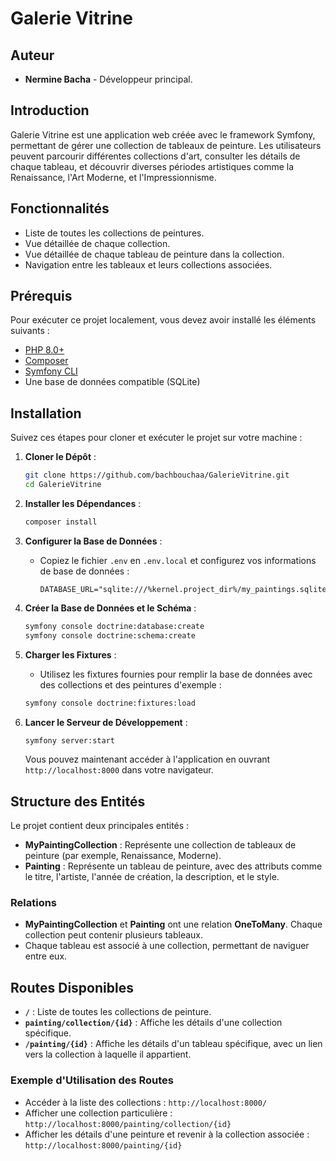 
# Galerie Vitrine

## Auteur
- **Nermine Bacha** - Développeur principal.

## Introduction
Galerie Vitrine est une application web créée avec le framework Symfony, permettant de gérer une collection de tableaux de peinture. Les utilisateurs peuvent parcourir différentes collections d'art, consulter les détails de chaque tableau, et découvrir diverses périodes artistiques comme la Renaissance, l'Art Moderne, et l'Impressionnisme.

## Fonctionnalités
- Liste de toutes les collections de peintures.
- Vue détaillée de chaque collection.
- Vue détaillée de chaque tableau de peinture dans la collection.
- Navigation entre les tableaux et leurs collections associées.

## Prérequis
Pour exécuter ce projet localement, vous devez avoir installé les éléments suivants :
- [PHP 8.0+](https://www.php.net/)
- [Composer](https://getcomposer.org/)
- [Symfony CLI](https://symfony.com/download)
- Une base de données compatible (SQLite)

## Installation
Suivez ces étapes pour cloner et exécuter le projet sur votre machine :

1. **Cloner le Dépôt** :
   ```bash
   git clone https://github.com/bachbouchaa/GalerieVitrine.git
   cd GalerieVitrine
   ```

2. **Installer les Dépendances** :
   ```bash
   composer install
   ```

3. **Configurer la Base de Données** :
   - Copiez le fichier `.env` en `.env.local` et configurez vos informations de base de données :

     ```dotenv
     DATABASE_URL="sqlite:///%kernel.project_dir%/my_paintings.sqlite"
     ```

4. **Créer la Base de Données et le Schéma** :
   ```bash
   symfony console doctrine:database:create
   symfony console doctrine:schema:create
   ```

5. **Charger les Fixtures** :
   - Utilisez les fixtures fournies pour remplir la base de données avec des collections et des peintures d'exemple :

   ```bash
   symfony console doctrine:fixtures:load
   ```

6. **Lancer le Serveur de Développement** :
   ```bash
   symfony server:start
   ```
   Vous pouvez maintenant accéder à l'application en ouvrant `http://localhost:8000` dans votre navigateur.

## Structure des Entités
Le projet contient deux principales entités :
- **MyPaintingCollection** : Représente une collection de tableaux de peinture (par exemple, Renaissance, Moderne).
- **Painting** : Représente un tableau de peinture, avec des attributs comme le titre, l'artiste, l'année de création, la description, et le style.

### Relations
- **MyPaintingCollection** et **Painting** ont une relation **OneToMany**. Chaque collection peut contenir plusieurs tableaux.
- Chaque tableau est associé à une collection, permettant de naviguer entre eux.

## Routes Disponibles
- **`/`** : Liste de toutes les collections de peinture.
- **`painting/collection/{id}`** : Affiche les détails d'une collection spécifique.
- **`/painting/{id}`** : Affiche les détails d'un tableau spécifique, avec un lien vers la collection à laquelle il appartient.


### Exemple d'Utilisation des Routes
- Accéder à la liste des collections : `http://localhost:8000/`
- Afficher une collection particulière : `http://localhost:8000/painting/collection/{id}`
- Afficher les détails d'une peinture et revenir à la collection associée : `http://localhost:8000/painting/{id}`


